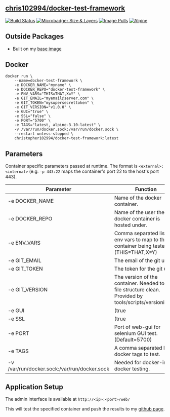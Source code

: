  
## [chris102994/docker-test-framework](https://github.com/chris102994/docker-test-framework)

[![Build Status](https://travis-ci.com/chris102994/docker-test-framework.svg?branch=master)](https://travis-ci.com/chris102994/docker-test-framework)
[![Microbadger Size & Layers](https://images.microbadger.com/badges/image/christopher102994/docker-test-framework.svg)](https://microbadger.com/images/christopher102994/docker-test-framework "Get your own image badge on microbadger.com")
[![Image Pulls](https://img.shields.io/docker/pulls/christopher102994/docker-test-framework)](https://hub.docker.com/repository/docker/christopher102994/docker-test-framework)
 [![Alpine](https://images.microbadger.com/badges/version/christopher102994/docker-test-framework:alpine-3.10-latest.svg)](https://microbadger.com/images/christopher102994/docker-test-framework:alpine-3.10-latest "Get your own version badge on microbadger.com")



## Outside Packages
* Built on my [base image](https://github.com/chris102994/docker-base-image)

## Docker
```
docker run \
	--name=docker-test-framework \
	-e DOCKER_NAME="myname" \
	-e DOCKER_REPO="docker-test-framework" \
	-e ENV_VARS="THIS=THAT,X=Y" \
	-e GIT_EMAIL="myemail@server.com" \
	-e GIT_TOKEN="mysupersecrettoken" \
	-e GIT_VERSION="v1.0.0" \
	-e GUI="true" \
	-e SSL="false" \
	-e PORT="5700" \
	-e TAGS="latest, alpine-3.10-latest" \
	-v /var/run/docker.sock:/var/run/docker.sock \
	--restart unless-stopped \
	christopher102994/docker-test-framework:latest
```

## Parameters
Container specific parameters passed at runtime. The format is `<external>:<internal>` (e.g. `-p 443:22` maps the container's port 22 to the host's port 443).

| Parameter | Function |
| -------- | -------- |
| -e DOCKER_NAME | Name of the docker container. |
| -e DOCKER_REPO | Name of the user the docker container is hosted under. |
| -e ENV_VARS | Comma separated list of env vars to map to the container being tested. i.e. (THIS=THAT,X=Y) |
| -e GIT_EMAIL | The email of the git user. |
| -e GIT_TOKEN | The token for the git user. |
| -e GIT_VERSION | The version of the container. Needed to keep file structure clean. Provided by tools/scripts/versioning.sh |
| -e GUI | (true|false) If a selenium GUI test should be performed or not. (Default=false) |
| -e SSL | (true|false) If a selenium GUI test is performed will it default to http or https protocol. (Default=false) |
| -e PORT | Port of web-gui for selenium GUI test. (Default=5700) |
| -e TAGS | A comma separated list of docker tags to test. |
| -v /var/run/docker.sock:/var/run/docker.sock | Needed for docker-in-docker testing. |


## Application Setup

The admin interface is available at `http://<ip>:<port>/web/`

This will test the specified container and push the results to my [github page](https://github.com/chris102994/chris102994.github.io).
